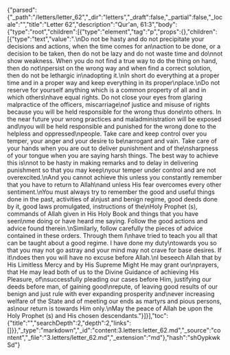 {"parsed":{"_path":"/letters/letter_62","_dir":"letters","_draft":false,"_partial":false,"_locale":"","title":"Letter 62","description":"Qur'an, 61:3","body":{"type":"root","children":[{"type":"element","tag":"p","props":{},"children":[{"type":"text","value":".\nDo not be hasty and do not precipitate your decisions and actions, when the time comes for an\naction to be done, or a decision to be taken, then do not be lazy and do not waste time and do\nnot show weakness. When you do not find a true way to do the thing on hand, then do not\npersist on the wrong way and when find a correct solution, then do not be lethargic in\nadopting it.\nIn short do everything at a proper time and in a proper way and keep everything in its proper\nplace.\nDo not reserve for yourself anything which is a common property of all and in which others\nhave equal rights. Do not close your eyes from glaring malpractice of the officers, miscarriage\nof justice and misuse of rights because you will be held responsible for the wrong thus done\nto others. In the near future your wrong practices and maladministration will be exposed and\nyou will be held responsible and punished for the wrong done to the helpless and oppressed\npeople. Take care and keep control over you temper, your anger and your desire to be\narrogant and vain. Take care of your hands when you are out to deliver punishment and of the\nsharpness of your tongue when you are saying harsh things. The best way to achieve this is\nnot to be hasty in making remarks and to delay in delivering punishment so that you may keep\nyour temper under control and are not overexcited.\nAnd you cannot achieve this unless you constantly remember that you have to return to Allah\nand unless His fear overcomes every other sentiment.\nYou must always try to remember the good and useful things done in the past, activities of a\njust and benign regime, good deeds done by it, good laws promulgated, instructions of the\nHoly Prophet (s), commands of Allah given in His Holy Book and things that you have seen\nme doing or have heard me saying. Follow the good actions and advice found therein.\nSimilarly, follow carefully the pieces of advice contained in these orders. Through them I\nhave tried to teach you all that can be taught about a good regime. I have done my duty\ntowards you so that you may not go astray and your mind may not crave for base desires. If it\ndoes then you will have no excuse before Allah.\nI beseech Allah that by His Limitless Mercy and by His Supreme Might He may grant our\nprayers, that He may lead both of us to the Divine Guidance of achieving His Pleasure, of\nsuccessfully pleading our cases before Him, justifying our deeds before man, of gaining good\nrepute, of leaving good results of our benign and just rule with ever expanding prosperity and\never increasing welfare of the State and of meeting our ends as martyrs and pious persons, as\nour return is towards Him only.\nMay the peace of Allah be upon the Holy Prophet (s) and His chosen descendants."}]}],"toc":{"title":"","searchDepth":2,"depth":2,"links":[]}},"_type":"markdown","_id":"content:3.letters:letter_62.md","_source":"content","_file":"3.letters/letter_62.md","_extension":"md"},"hash":"shOypkwkSd"}